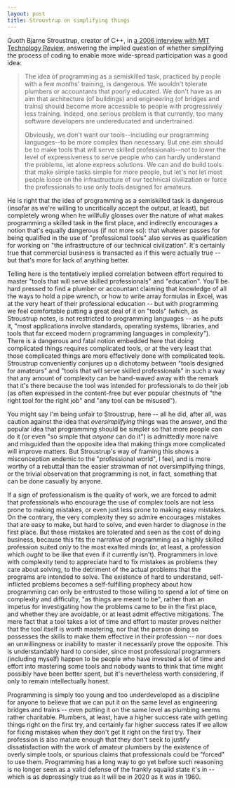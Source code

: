 ```yaml
---
layout: post
title: Stroustrup on simplifying things
---
```


Quoth Bjarne Stroustrup, creator of C++, in [a 2006 interview with MIT Technology Review](https://www.technologyreview.com/s/406962/more-trouble-with-programming/), answering the implied question of whether simplifying the process of coding to enable more wide-spread participation was a good idea:

> The idea of programming as a semiskilled task, practiced by people with a few months' training, is dangerous. We wouldn't tolerate plumbers or accountants that poorly educated. We don't have as an aim that architecture (of buildings) and engineering (of bridges and trains) should become more accessible to people with progressively less training. Indeed, one serious problem is that currently, too many software developers are undereducated and undertrained.
>
> Obviously, we don't want our tools--including our programming languages--to be more complex than necessary. But one aim should be to make tools that will serve skilled professionals--not to lower the level of expressiveness to serve people who can hardly understand the problems, let alone express solutions. We can and do build tools that make simple tasks simple for more people, but let's not let most people loose on the infrastructure of our technical civilization or force the professionals to use only tools designed for amateurs.
	
He is right that the idea of programming as a semiskilled task is dangerous (insofar as we're willing to uncritically accept the output, at least), but completely wrong when he willfully glosses over the nature of what makes programming a skilled task in the first place, and indirectly encourages a notion that's equally dangerous (if not more so): that whatever passes for being qualified in the use of "professional tools" also serves as qualification for working on "the infrastructure of our technical civilization". It's certainly true that commercial business is transacted as if this were actually true -- but that's more for lack of anything better.

Telling here is the tentatively implied correlation between effort required to master "tools that will serve skilled professionals" and "education". You'll be hard pressed to find a plumber or accountant claiming that knowledge of all the ways to hold a pipe wrench, or how to write array formulas in Excel, was at the very heart of their professional education -- but with programming we feel comfortable putting a great deal of it on "tools" (which, as Stroustrup notes, is not restricted to programming languages -- as he puts it, "most applications involve standards, operating systems, libraries, and tools that far exceed modern programming languages in complexity"). There is a dangerous and fatal notion embedded here that doing complicated things requires complicated tools, or at the very least that those complicated things are more effectively done with complicated tools. Stroustrup conveniently conjures up a dichotomy between "tools designed for amateurs" and "tools that will serve skilled professionals" in such a way that any amount of complexity can be hand-waved away with the remark that it's there because the tool was intended for professionals to do their job (as often expressed in the content-free but ever popular chestnuts of "the right tool for the right job" and "any tool can be misused"). 

You might say I'm being unfair to Stroustrup, here -- all he did, after all, was caution against the idea that *oversimplifying* things was the answer, and the popular idea that programming should be simpler so that more people can do it (or even "so simple that *anyone* can do it") is admittedly more naive and misguided than the opposite idea that making things more complicated will improve matters. But Stroustrup's way of framing this shows a misconception endemic to the "professional world", I feel, and is more worthy of a rebuttal than the easier strawman of not oversimplifying things, or the trivial observation that programming is not, in fact, something that can be done casually by anyone.

If a sign of professionalism is the quality of work, we are forced to admit that professionals who encourage the use of complex tools are not less prone to making mistakes, or even just less prone to making easy mistakes. On the contrary, the very complexity they so admire encourages mistakes that are easy to make, but hard to solve, and even harder to diagnose in the first place. But these mistakes are tolerated and seen as the cost of doing business, because this fits the narrative of programming as a highly skilled profession suited only to the most exalted minds (or, at least, a profession which *ought* to be like that even if it currently isn't). Programmers in love with complexity tend to appreciate hard to fix mistakes as problems they care about solving, to the detriment of the actual problems that the programs are intended to solve. The existence of hard to understand, self-inflicted problems becomes a self-fulfilling prophecy about how programming can only be entrusted to those willing to spend a lot of time on complexity and difficulty, "as things are meant to be", rather than an impetus for investigating how the problems came to be in the first place, and whether they are avoidable, or at least admit effective mitigations. The mere fact that a tool takes a lot of time and effort to master proves neither that the tool itself is worth mastering, nor that the person doing so possesses the skills to make them effective in their profession -- nor does an unwillingness or inability to master it necessarily prove the opposite. This is understandably hard to consider, since most professional programmers (including myself) happen to be people who have invested a lot of time and effort into mastering some tools and nobody wants to think that time might possibly have been better spent, but it's nevertheless worth considering, if only to remain intellectually honest.

Programming is simply too young and too underdeveloped as a discipline for anyone to believe that we can put it on the same level as engineering bridges and trains -- even putting it on the same level as plumbing seems rather charitable. Plumbers, at least, have a higher success rate with getting things right on the first try, and certainly far higher success rates if we allow for fixing mistakes when they don't get it right on the first try. Their profession is also mature enough that they don't seek to justify dissatisfaction with the work of amateur plumbers by the existence of overly simple tools, or spurious claims that professionals could be "forced" to use them. Programming has a long way to go yet before such reasoning is no longer seen as a valid defense of the frankly squalid state it's in -- which is as depressingly true as it will be in 2020 as it was in 1960.

